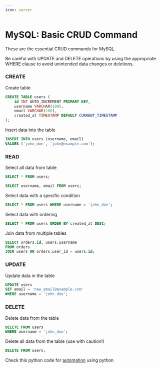 ```yaml
---
icon: server
---
```


# MySQL: Basic CRUD Command

These are the essential CRUD commands for MySQL.

Be careful with UPDATE and DELETE operations by using the appropriate WHERE clause to avoid unintended data changes or deletions.

### CREATE

Create table

```sql
CREATE TABLE users (
    id INT AUTO_INCREMENT PRIMARY KEY,
    username VARCHAR(100),
    email VARCHAR(100),
    created_at TIMESTAMP DEFAULT CURRENT_TIMESTAMP
);
```

Insert data into the table

```sql
INSERT INTO users (username, email) 
VALUES ('john_doe', 'john@example.com');
```

### READ

Select all data from table

```sql
SELECT * FROM users;
```

```sql
SELECT username, email FROM users;
```

Select data with a specific condition

```sql
SELECT * FROM users WHERE username = 'john_doe';
```

Select data with ordering

```sql
SELECT * FROM users ORDER BY created_at DESC;
```

Join data from multiple tables

```sql
SELECT orders.id, users.username 
FROM orders 
JOIN users ON orders.user_id = users.id;
```

### UPDATE

Update data in the table

```sql
UPDATE users 
SET email = 'new_email@example.com' 
WHERE username = 'john_doe';
```

### DELETE

Delete data from the table

```sql
DELETE FROM users 
WHERE username = 'john_doe';
```

Delete all data from the table (use with caution!)

```sql
DELETE FROM users;
```

Check this python code for [automation](../python/mysql-automation.md) using python
